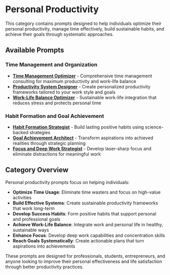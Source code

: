 # Personal Productivity

This category contains prompts designed to help individuals optimize their personal productivity, manage time effectively, build sustainable habits, and achieve their goals through systematic approaches.

## Available Prompts

### Time Management and Organization
- **[Time Management Optimizer](./time-management-optimizer.md)** - Comprehensive time management consulting for maximum productivity and work-life balance
- **[Productivity System Designer](./productivity-system-designer.md)** - Create personalized productivity frameworks tailored to your work style and goals
- **[Work-Life Balance Optimizer](./work-life-balance-optimizer.md)** - Sustainable work-life integration that reduces stress and protects personal time

### Habit Formation and Goal Achievement
- **[Habit Formation Strategist](./habit-formation-strategist.md)** - Build lasting positive habits using science-backed strategies
- **[Goal Achievement Architect](./goal-achievement-architect.md)** - Transform aspirations into achieved realities through strategic planning
- **[Focus and Deep Work Strategist](./focus-deep-work-strategist.md)** - Develop laser-sharp focus and eliminate distractions for meaningful work

## Category Overview

Personal productivity prompts focus on helping individuals:

- **Optimize Time Usage**: Eliminate time wasters and focus on high-value activities
- **Build Effective Systems**: Create sustainable productivity frameworks that work long-term
- **Develop Success Habits**: Form positive habits that support personal and professional goals
- **Achieve Work-Life Balance**: Integrate work and personal life in healthy, sustainable ways
- **Enhance Focus**: Develop deep work capabilities and concentration skills
- **Reach Goals Systematically**: Create actionable plans that turn aspirations into achievements

These prompts are designed for professionals, students, entrepreneurs, and anyone looking to improve their personal effectiveness and life satisfaction through better productivity practices.